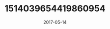 ---
title: "1514039654419860954"
cover: "2017-05-14 06.33.33 1514039654419860954_46248401"
photo: "2017-05-14 06.33.33 1514039654419860954_46248401"
date: "2017-05-14"
type: "photo"
---